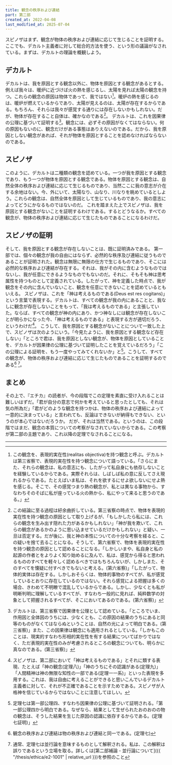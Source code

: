 ```yaml
---
title: 観念の秩序および連結
part: 第二部
created_at: 2022-04-08
last_modified_at: 2025-07-04
---
```


スピノザはまず、観念が物体の秩序および連結に応じて生じることを証明する。ここでも、デカルト主義者に対して総合的方法を使う、という形の議論がなされている。まずは、デカルトの理論を概観しよう。

## デカルト

デカルトは、我を原因とする観念以外に、物体を原因とする観念があるとする。例えば我々は、暖炉に近づけば火の熱を感じるし、太陽を見れば太陽の観念を持つ。これらの観念の原因は物体であって、我ではない[^ref1-1]。暖炉の熱を感じるのは、暖炉が燃えているからであり、太陽が見えるのは、太陽が存在するからである。もちろん、それらは我々が感覚する通りには存在しないかもしれない。だが、物体が存在すること自体は、確かなのである[^ref1-2]。
デカルトは、これを因果律の公理に基づいて証明する[^ref1-3]。観念には、必ずその原因がなくてはならない。何の原因もないのに、観念だけがある事態はありえないのである。だから、我を原因としない観念があれば、それが物体を原因とすることを認めなければならないのである。

[^ref1-1]:この観念を、表現的実在性(realitas objectiva)を持つ観念と呼ぶ。デカルトは第三省察で、表現的実在性を持つ観念について語っている。「さらにまた、それらの観念は、私の意志にも、したがって私自身にも依存しないことを経験しているからである。実際それらは、しばしば私の意に反してさえ現れるからである。たとえばいま私は、それを欲するにせよ欲しないにせよ熱を感じる。そこで、その感覚つまり熱の観念が、私とは異なる事物から、すなわちそのそばに私が座っている火の熱から、私にやって来ると思うのである。」

[^ref1-2]:この結論に至る過程は紆余曲折している。第三省察の時点で、物体を表現的実在性を持つ観念の原因として取り上げるが、「もしかしたら私には、これらの観念を生み出す隠れた力があるかもしれない」「神が我を欺いて、これらの観念があるかのように思い込ませているだけかもしれない」と疑い、一旦は否定する。だが後に、我と神の本性についての十分な考察を経ると、この疑いを捨て去ることになる。そうして、第六省察で、物体を表現的実在性を持つ観念の原因として認めることになる。「しかしいまや、私自身と私の起源の作者とをよりよく知り始めるに及んで、私は、感覚から得ると思われるもののすべてを軽々しく認めるべきではもちろんないが、しかしまた、そのすべてを懐疑に付すべきでもないと考える。(第六省察)」「したがって、物体的実体は存在する。しかしおそらくは、物体的事物のすべてが、私が感覚しているとおりに存在しているのではない。それら感覚による把握は多くの場合、きわめて不明瞭で混乱しているからである。しかし、少なくとも私が明晰判明に理解しているすべてが、すなわち一般的に見れば、純粋数学の対象として把握されるすべてが、そこにおいてあるのである。(第六省察)」

[^ref1-3]:デカルトは、第三省察で因果律を公理として認めている。「ところでいま、作用因と全体因のうちには、少なくとも、この原因の結果のうちにあると同等のものがなくてはならぬということは、自然の光によって明白である。(第三省察)」また、この因果律は観念にも適用されるとしている。「しかもこのことは、現実的すなわち形相的実在性を有する結果についてばかりではなく、ただ表現的実在性のみが考慮されるところの観念についても、明らかに真なのである。(第三省察)」

## スピノザ

このように、デカルトは二種類の観念を認めている。一つが我を原因とする観念であり、もう一つが物体を原因とする観念である。物体を原因とする観念は、自然全体の秩序および連結に応じて生じるものであり、当然ここに我の意志が介在する余地はない。今、外にいて、太陽なり、山なり、川なりを眺めているとしよう。これらの観念は、自然全体を原因として生じているものであり、我の意志によってどうにかなるものではないのだ。
これを踏まえた上でスピノザは、我を原因とする観念がないことを証明するわけである。するとどうなるか。すべての観念が、物体の秩序および連結に応じて生じたものであることになるわけだ。

## スピノザの証明

そして、我を原因とする観念が存在しないことは、既に証明済みである。
第一部では、個々の観念が我の自由にはならず、必然的な秩序及び連結に従うものであることが証明された。観念は無限に無限の仕方で生じるものであり、そこには必然的な秩序および連結が存在する。それは、我がその内に含むようなものではないし、我が任意にできるようなものでもないのだ。それに、そもそも神は思考属性を持つものとして定義されている。したがって、神を定義した時点で、我が観念をその内に含んでいないこと、観念を任意にできないことを認めているともいえる。
スピノザは、これを「神は考えるものである(Deus est res cogitans)」という言葉で表現する。デカルトは、すべての観念が我の内にあることと、我なしに観念が存在しないことをもって、「我は考えるものである」と主張していた。ならば、すべての観念が神の内にあり、かつ神なしには観念が存在しないことが明らかになった今、「神は考えるものである」と表現する方が適切だろう、というわけだ[^ref2-1]。
こうして、我を原因とする観念がないことについて一致した上で、スピノザは次のようにいう。「今見たように、我を原因とする観念など存在しない」「ところで君は、我を原因としない観念が、物体を原因としていることを、デカルトが因果律の公理に基づいて証明したことを覚えているだろう」「この公理による証明を、もう一度やってみてくれないか」と[^ref2-2]。こうして、すべての観念が、物体の秩序および連結に応じて生じたものであることを証明するのである[^ref2-3] [^ref2-4]。

[^ref2-1]:スピノザは、第二部において「神は考えるものである」とそれに類する表現、たとえば「神の観念(定理八)」「神のうちにその認識がある(定理九)」「人間精神は神の無限な知性の一部である(定理一一系)」といった表現を多用する。これは、我は自由に考えることができると思いこんでいるデカルト主義者に対して、それが不正確であることを示すためである。スピノザが人格神を信じているからではないことに注意してほしい。

[^ref2-2]:定理七は第一部公理四、すなわち因果律の公理に基づいて証明される。「第一部公理四から明白である。なぜなら、結果として生ぜられたおのおのの物の観念は、そうした結果を生じた原因の認識に依存するからである。(定理七証明)」

[^ref2-3]:観念の秩序および連結は物の秩序および連結と同一である。(定理七)

[^ref2-4]:通常、定理七は並行論を意味するものとして解釈される。私は、この解釈は誤りであるという立場を取る。詳しくは[第二部補論 - 並行論について]({{ "/thesis/ethica/e2-1001" | relative_url }})を参照のこと

## まとめ

その上で、『エチカ』の読者が、今の段階でこの定理を素直に受け入れることは難しいはずだ。「君が自分の意志で何かを考えていると思ったとしても、それは気の所為だ」「君がどのような観念を持つかは、物体の秩序および連結によって一意的に決まっている」と言われても、反論はできないが納得もできない、というのが本心ではないだろうか。
だが、それは当然である。というのは、この段階ではまだ、観念の本質についての考察がなされていないからである。この考察が第二部の主題であり、これ以降の定理でなされることになる。

---
